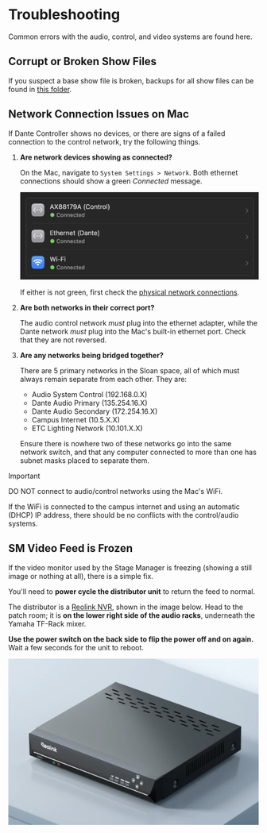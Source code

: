 # Troubleshooting

Common errors with the audio, control, and video systems are found here.

## Corrupt or Broken Show Files

If you suspect a base show file is broken, backups for all show files can be found in [this folder](SHOW%20FILE%20BACKUPS/).

## Network Connection Issues on Mac

If Dante Controller shows no devices, or there are signs of a failed connection to the control network, try the following things.

1. **Are network devices showing as connected?**

   On the Mac, navigate to `System Settings > Network`. Both ethernet connections should show a green _Connected_ message.

   ![network status](assets/net_status.png)

   If either is not green, first check the [physical network connections](rep/setup.md#cables-to-run).

1. **Are both networks in their correct port?**

   The audio control network _must_ plug into the ethernet adapter, while the Dante network _must_ plug into the Mac's built-in ethernet port. Check that they are not reversed.

1. **Are any networks being bridged together?**

   There are 5 primary networks in the Sloan space, all of which must always remain separate from each other. They are:

   - Audio System Control (192.168.0.X)
   - Dante Audio Primary (135.254.16.X)
   - Dante Audio Secondary (172.254.16.X)
   - Campus Internet (10.5.X.X)
   - ETC Lighting Network (10.101.X.X)

   Ensure there is nowhere two of these networks go into the same network switch, and that any computer connected to more than one has subnet masks placed to separate them.

> [!IMPORTANT]
> DO NOT connect to audio/control networks using the Mac's WiFi.
>
> If the WiFi is connected to the campus internet and using an automatic (DHCP) IP address, there should be no conflicts with the control/audio systems.

## SM Video Feed is Frozen

If the video monitor used by the Stage Manager is freezing (showing a still image or nothing at all), there is a simple fix.

You'll need to **power cycle the distributor unit** to return the feed to normal.

The distributor is a [Reolink NVR](https://reolink.com/us/product/rln8-410/), shown in the image below. Head to the patch room; it is **on the lower right side of the audio racks**, underneath the Yamaha TF-Rack mixer.

**Use the power switch on the back side to flip the power off and on again.** Wait a few seconds for the unit to reboot.

![Reolink box](assets/reolink.png)
